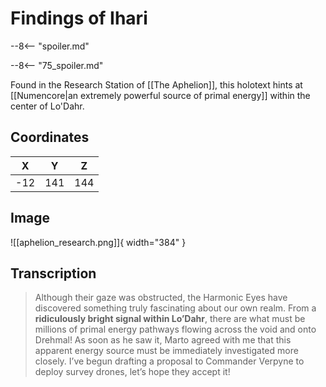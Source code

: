 # Findings of Ihari

--8<-- "spoiler.md"

--8<-- "75_spoiler.md"

Found in the Research Station of [[The Aphelion]], this holotext hints at [[Numencore|an extremely powerful source of primal energy]] within the center of Lo'Dahr.

## Coordinates
| **X** | **Y** | **Z** |
| :---: | :---: | :---: |
|  -12  |  141  |  144  |

## Image

![[aphelion_research.png]]{ width="384" }

## Transcription
> Although their gaze was obstructed, the Harmonic Eyes have discovered something truly fascinating about our own realm. From a **ridiculously bright signal within Lo’Dahr**, there are what must be millions of primal energy pathways flowing across the void and onto Drehmal! As soon as he saw it, Marto agreed with me that this apparent energy source must be immediately investigated more closely. I’ve begun drafting a proposal to Commander Verpyne to deploy survey drones, let’s hope they accept it!
